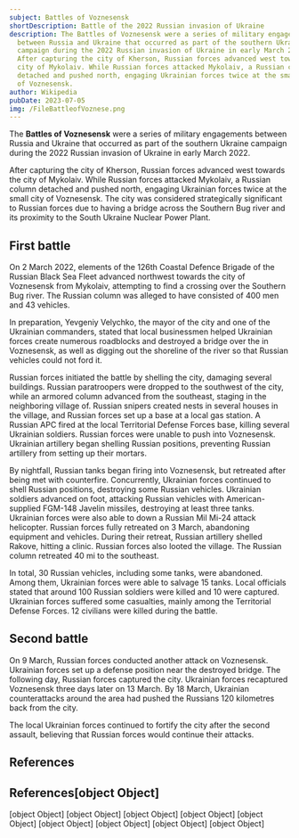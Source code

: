 ```yaml
---
subject: Battles of Voznesensk
shortDescription: Battle of the 2022 Russian invasion of Ukraine
description: The Battles of Voznesensk were a series of military engagements
  between Russia and Ukraine that occurred as part of the southern Ukraine
  campaign during the 2022 Russian invasion of Ukraine in early March 2022.
  After capturing the city of Kherson, Russian forces advanced west towards the
  city of Mykolaiv. While Russian forces attacked Mykolaiv, a Russian column
  detached and pushed north, engaging Ukrainian forces twice at the small city
  of Voznesensk.
author: Wikipedia
pubDate: 2023-07-05
img: /FileBattleofVoznese.png
---
```


The **Battles of Voznesensk** were a series of military engagements between Russia and Ukraine that occurred as part of the southern Ukraine campaign during the 2022 Russian invasion of Ukraine in early March 2022.

After capturing the city of Kherson, Russian forces advanced west towards the city of Mykolaiv. While Russian forces attacked Mykolaiv, a Russian column detached and pushed north, engaging Ukrainian forces twice at the small city of Voznesensk. The city was considered strategically significant to Russian forces due to having a bridge across the Southern Bug river and its proximity to the South Ukraine Nuclear Power Plant.

## First battle
On 2 March 2022, elements of the 126th Coastal Defence Brigade of the Russian Black Sea Fleet advanced northwest towards the city of Voznesensk from Mykolaiv, attempting to find a crossing over the Southern Bug river. The Russian column was alleged to have consisted of 400 men and 43 vehicles.

In preparation, Yevgeniy Velychko, the mayor of the city and one of the Ukrainian commanders, stated that local businessmen helped Ukrainian forces create numerous roadblocks and destroyed a bridge over the in Voznesensk, as well as digging out the shoreline of the river so that Russian vehicles could not ford it.

Russian forces initiated the battle by shelling the city, damaging several buildings. Russian paratroopers were dropped to the southwest of the city, while an armored column advanced from the southeast, staging in the neighboring village of. Russian snipers created nests in several houses in the village, and Russian forces set up a base at a local gas station. A Russian APC fired at the local Territorial Defense Forces base, killing several Ukrainian soldiers. Russian forces were unable to push into Voznesensk. Ukrainian artillery began shelling Russian positions, preventing Russian artillery from setting up their mortars.

By nightfall, Russian tanks began firing into Voznesensk, but retreated after being met with counterfire. Concurrently, Ukrainian forces continued to shell Russian positions, destroying some Russian vehicles. Ukrainian soldiers advanced on foot, attacking Russian vehicles with American-supplied FGM-148 Javelin missiles, destroying at least three tanks. Ukrainian forces were also able to down a Russian Mil Mi-24 attack helicopter. Russian forces fully retreated on 3 March, abandoning equipment and vehicles. During their retreat, Russian artillery shelled Rakove, hitting a clinic. Russian forces also looted the village. The Russian column retreated 40 mi to the southeast.

In total, 30 Russian vehicles, including some tanks, were abandoned. Among them, Ukrainian forces were able to salvage 15 tanks. Local officials stated that around 100 Russian soldiers were killed and 10 were captured. Ukrainian forces suffered some casualties, mainly among the Territorial Defense Forces. 12 civilians were killed during the battle.

## Second battle
On 9 March, Russian forces conducted another attack on Voznesensk. Ukrainian forces set up a defense position near the destroyed bridge. The following day, Russian forces captured the city. Ukrainian forces recaptured Voznesensk three days later on 13 March. By 18 March, Ukrainian counterattacks around the area had pushed the Russians 120 kilometres back from the city.

The local Ukrainian forces continued to fortify the city after the second assault, believing that Russian forces would continue their attacks.

## References
## References[object Object]
[object Object]
[object Object]
[object Object]
[object Object]
[object Object]
[object Object]
[object Object]
[object Object]
[object Object]